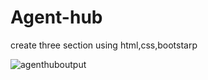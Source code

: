 # Agent-hub
 create three section using html,css,bootstarp
 
![agenthuboutput](https://github.com/krupesh788/agent-hub/assets/71176180/33f82251-8492-4f89-a037-546c877ad025)
